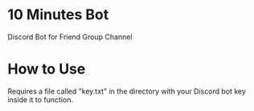 # 10 Minutes Bot
Discord Bot for Friend Group Channel

# How to Use
Requires a file called "key.txt" in the directory with your Discord bot key inside it to function.
